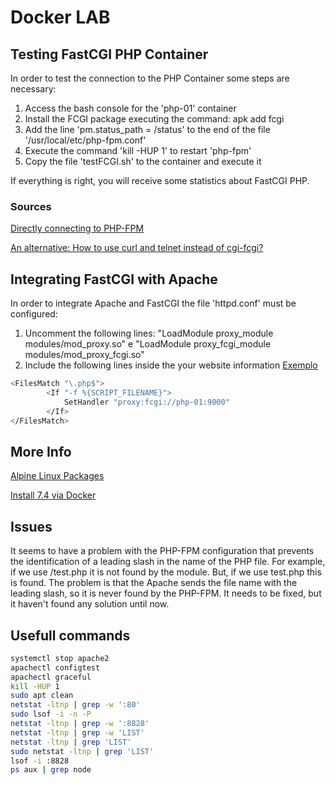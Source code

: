 # Docker LAB

## Testing FastCGI PHP Container

In order to test the connection to the PHP Container some steps are necessary:

1. Access the bash console for the 'php-01' container
2. Install the FCGI package executing the command: apk add fcgi
3. Add the line 'pm.status_path = /status' to the end of the file '/usr/local/etc/php-fpm.conf'
4. Execute the command 'kill -HUP 1' to restart 'php-fpm'
5. Copy the file 'testFCGI.sh' to the container and execute it

If everything is right, you will receive some statistics about FastCGI PHP.

### Sources

[Directly connecting to PHP-FPM](https://www.thatsgeeky.com/2012/02/directly-connecting-to-php-fpm/)

[An alternative: How to use curl and telnet instead of cgi-fcgi?](https://serverfault.com/questions/1059428/how-to-use-curl-and-telnet-instead-of-cgi-fcgi)

## Integrating FastCGI with Apache

In order to integrate Apache and FastCGI the file 'httpd.conf' must be configured:

1. Uncomment the following lines: "LoadModule proxy_module modules/mod_proxy.so" e "LoadModule proxy_fcgi_module modules/mod_proxy_fcgi.so"
2. Include the following lines inside the your website information [Exemplo](https://www.otaviomiranda.com.br/2018/apache2-php-fpm-ubuntu-debian/)

```sh
<FilesMatch "\.php$">
        <If "-f %{SCRIPT_FILENAME}">
            SetHandler "proxy:fcgi://php-01:9000"
        </If>
</FilesMatch>
```

## More Info

[Alpine Linux Packages](https://pkgs.alpinelinux.org/packages?name=fcgi&branch=edge&repo=&arch=&maintainer=)

[Install 7.4 via Docker](https://prototype.php.net/versions/7.4/install/docker)

## Issues

It seems to have a problem with the PHP-FPM configuration that prevents the identification of a leading slash in the name of the PHP file. For example, if we use /test.php it is not found by the module. But, if we use test.php this is found. The problem is that the Apache sends the file name with the leading slash, so it is never found by the PHP-FPM. It needs to be fixed, but it haven't found any solution until now.

## Usefull commands

```sh
systemctl stop apache2
apachectl configtest
apachectl graceful
kill -HUP 1
sudo apt clean
netstat -ltnp | grep -w ':80'
sudo lsof -i -n -P
netstat -ltnp | grep -w ':8828'
netstat -ltnp | grep -w 'LIST'
netstat -ltnp | grep 'LIST'
sudo netstat -ltnp | grep 'LIST'
lsof -i :8828
ps aux | grep node
```
